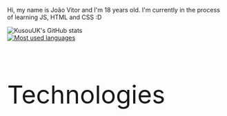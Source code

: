 Hi, my name is João Vitor and I'm 18 years old. I'm currently in the process of learning JS, HTML and CSS :D

![KusouUK's GitHub stats](https://github-readme-stats.vercel.app/api?username=KUSOUUK&show_icons=true&theme=radical)<br>
[![Most used languages](https://github-readme-stats.vercel.app/api/top-langs/?username=KusouUK&theme=radical)](https://github.com/KusouUK/github-readme-stats)

<div><br>
  <p style="font-size: 58px;">Technologies</p>
</div>
